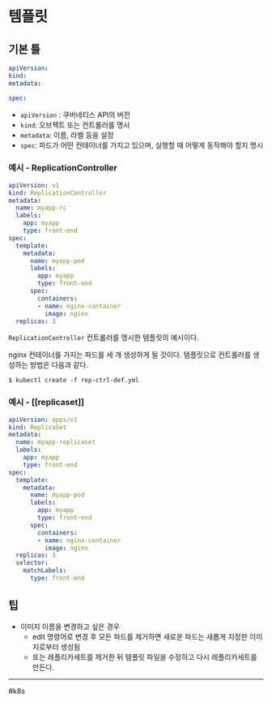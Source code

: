 # 템플릿

## 기본 틀

```yaml 
apiVersion:
kind:
metadata:

spec:
```

- `apiVersion` : 쿠버네티스 API의 버전
- `kind`: 오브젝트 또는 컨트롤러를 명시
- `metadata`: 이름, 라벨 등을 설정
- `spec`: 파드가 어떤 컨테이너를 가지고 있으며, 실행할 때 어떻게 동작해야 할지 명시

### 예시 - ReplicationController

```yaml 
apiVersion: v1
kind: ReplicationController
metadata:
  name: myapp-rc
  labels:
  	app: myapp
	type: front-end
spec:
  template:
  	metadata:
	  name: myapp-pod
	  labels:
	    app: myapp
		type: front-end
	  spec:
	    containers:
		- name: nginx-container
		  image: nginx
  replicas: 3
```

`ReplicationController` 컨트롤러를 명시한 템플릿의 예시이다. 

nginx 컨테이너를 가지는 파드를 세 개 생성하게 될 것이다. 템플릿으로 컨트롤러를 생성하는 방법은 다음과 같다.

```shell
$ kubectl create -f rep-ctrl-def.yml
```

### 예시 - [[replicaset]]

```yaml 
apiVersion: apps/v1
kind: ReplicaSet
metadata:
  name: myapp-replicaset
  labels:
  	app: myapp
	type: front-end
spec:
  template:
  	metadata:
	  name: myapp-pod
	  labels:
	    app: myapp
		type: front-end
	  spec:
	    containers:
		- name: nginx-container
		  image: nginx
  replicas: 3
  selector:
    matchLabels:
	  type: front-end
```

## 팁

- 이미지 이름을 변경하고 싶은 경우
  - edit 명령어로 변경 후 모든 파드를 제거하면 새로운 파드는 새롭게 지정한 이미지로부터 생성됨
  - 또는 레플리카세트를 제거한 뒤 템플릿 파일을 수정하고 다시 레플리카세트를 만든다.


---
#k8s 

